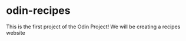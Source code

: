 # odin-recipes
This is the first project of the Odin Project! We will be creating a recipes website 
